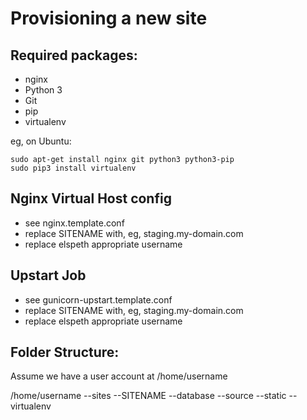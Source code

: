 Provisioning a new site
=======================

## Required packages:

* nginx
* Python 3
* Git
* pip
* virtualenv

eg, on Ubuntu:

    sudo apt-get install nginx git python3 python3-pip
    sudo pip3 install virtualenv

## Nginx Virtual Host config

* see nginx.template.conf
* replace SITENAME with, eg, staging.my-domain.com
* replace elspeth appropriate username

## Upstart Job

* see gunicorn-upstart.template.conf
* replace SITENAME with, eg, staging.my-domain.com
* replace elspeth appropriate username

## Folder Structure:
Assume we have a user account at /home/username

/home/username
--sites
  --SITENAME
    --database
    --source
    --static
    --virtualenv
